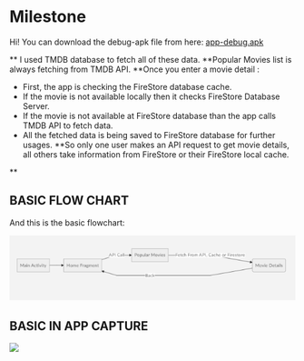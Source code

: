 
# Milestone
Hi! You can download the debug-apk file from here: [app-debug.apk
](https://github.com/NumanFidan/Milestone/blob/master/read.me/app-debug.apk)

** I used TMDB database to fetch all of these data.
**Popular Movies list is always fetching from TMDB API.
**Once you enter a movie detail :
* First, the app is checking the FireStore database cache.
* If the movie is not available locally then it checks FireStore Database Server.
* If the movie is not available at FireStore database than the app calls TMDB API to fetch data.
* All the fetched data is being saved to FireStore database for further usages.
**So only one user makes an API request to get movie details, all others take information from FireStore or their FireStore local cache.
 
** 


## BASIC FLOW CHART

And this is the basic flowchart:

![](https://github.com/NumanFidan/Milestone/blob/master/read.me/basic_flow_chart.png)


## BASIC IN APP CAPTURE

![](https://github.com/NumanFidan/Milestone/blob/master/read.me/ezgif-2-4dd1b6f0667a.gif)
